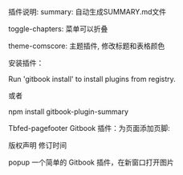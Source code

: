 <!--

 * @Author: your name
 * @Date: 2021-01-09 08:47:36
 * @LastEditTime: 2021-01-09 10:07:24
 * @LastEditors: Please set LastEditors
 * @Description: In User Settings Edit
 * @FilePath: /daily-record/Read.md
-->

插件说明:
summary: 自动生成SUMMARY.md文件

toggle-chapters: 菜单可以折叠

theme-comscore: 主题插件, 修改标题和表格颜色



安装插件：

 Run 'gitbook install' to install plugins from registry.

或者

npm install gitbook-plugin-summary



Tbfed-pagefooter
Gitbook 插件：为页面添加页脚:

版权声明
修订时间


popup
一个简单的 Gitbook 插件，在新窗口打开图片


